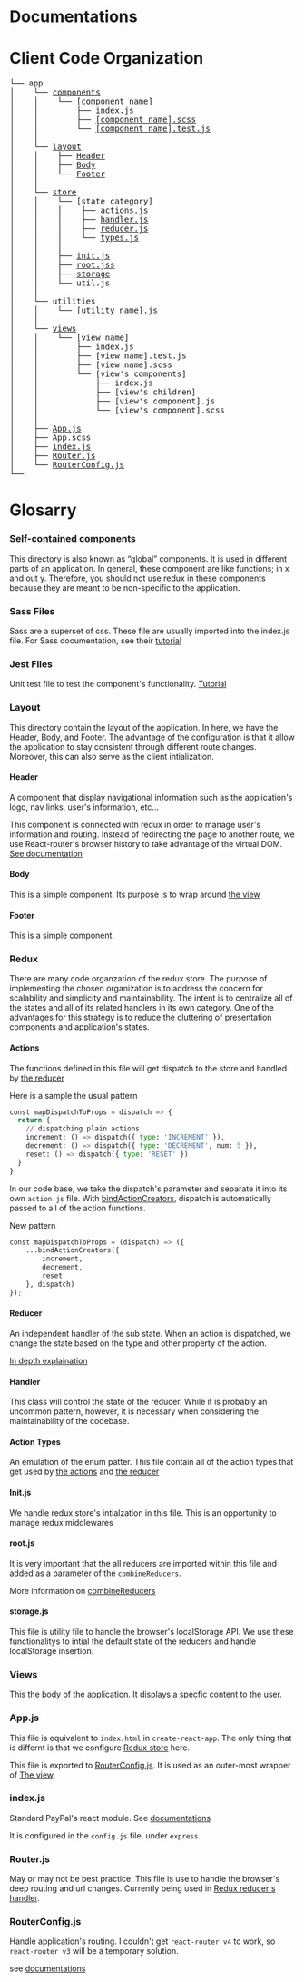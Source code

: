 # Documentations

# Client Code Organization
<pre>
└── app
│    └── <a href="#sc-components">components</a>
│    │    └── [component name]
│    │        ├── index.js
│    │        ├── <a href="#scss-styles">[component name].scss</a>
│    │        └── <a href="#jest-tests">[component name].test.js</a>
│    │
│    └── <a href="#layout-components">layout</a>
│    │    ├── <a href="#layout-header">Header</a>
│    │    ├── <a href="#layout-body">Body</a>
│    │    └── <a href="#layout-footer">Footer</a>
│    │
│    └── <a href="#redux">store</a>
│    │    └── [state category]
│    │    │    ├── <a href="#redux-actions">actions.js</a>
│    │    │    ├── <a href="#redux-handler">handler.js</a>
│    │    │    ├── <a href="#redux-reducer">reducer.js</a>
│    │    │    └── <a href="#redux-types">types.js</a>
│    │    │
│    │    ├── <a href="#redux-init">init.js</a>
│    │    ├── <a href="#redux-root-reducer">root.jss</a>
│    │    ├── <a href="#localStorage">storage</a>
│    │    └── util.js
│    │
│    └── utilities
│    │    └── [utility name].js
│    │
│    └── <a href="#views">views</a>
│    │    └── [view name]
│    │        ├── index.js
│    │        ├── [view name].test.js
│    │        ├── [view name].scss
│    │        └── [view's components]
│    │            ├── index.js
│    │            ├── [view's children]
│    │            ├── [view's component].js
│    │            └── [view's component].scss
│    │
│    ├── <a href="#app.js">App.js</a>
│    ├── App.scss
│    ├── <a href="#index.js">index.js</a>
│    ├── <a href="#Router.js">Router.js</a>
│    └── <a href="#RouterConfig.js">RouterConfig.js</a>
└──
</pre>

# Glosarry
### <a id="sc-components"></a>Self-contained components
This directory is also known as “global” components.  It is used in different parts of an application.  In general, these component are like functions; in x and out y.  Therefore, you should not use redux in these components because they are meant to be non-specific to the application.

### <a id="scss-styles"></a>Sass Files
Sass are a superset of css. These file are usually imported into the index.js file. For Sass documentation, see their [tutorial](https://sass-lang.com/guide)

### <a id="jest-tests"></a>Jest Files
Unit test file to test the component's functionality. [Tutorial](https://medium.com/codeclan/testing-react-with-jest-and-enzyme-20505fec4675)

### <a id="layout-components"></a>Layout
This directory contain the layout of the application.  In here, we have the Header, Body, and Footer.  The advantage of the configuration is that it allow the application to stay consistent through different route changes.  Moreover, this can also serve as the client intialization.

#### <a id="layout-header"></a>Header
A component that display navigational information such as the application's logo, nav links, user's information, etc...

This component is connected with redux in order to manage user's information and routing.  Instead of redirecting the page to another route, we use React-router's browser history to take advantage of the virtual DOM.  [See documentation](https://github.com/ReactTraining/react-router/blob/master/packages/react-router/docs/api/history.md)

#### <a id="layout-header"></a>Body
This is a simple component. Its purpose is to wrap around <a href="#view">the view</a>

#### <a id="layout-header"></a>Footer
This is a simple component.

### <a id="redux"></a>Redux
There are many code organzation of the redux store.  The purpose of implementing the chosen organization is to address the concern for scalability and simplicity and maintainability.  The intent is to centralize all of the states and all of its related handlers in its own category.  One of the advantages for this strategy is to reduce the cluttering of presentation components and application's states.

#### <a id="redux-actions"></a>Actions
The functions defined in this file will get dispatch to the store and handled by <a href="#redux-handler">the reducer</a>

Here is a sample the usual pattern
```python
const mapDispatchToProps = dispatch => {
  return {
    // dispatching plain actions
    increment: () => dispatch({ type: 'INCREMENT' }),
    decrement: () => dispatch({ type: 'DECREMENT', num: 5 }),
    reset: () => dispatch({ type: 'RESET' })
  }
}
```

In our code base, we take the dispatch's parameter and separate it into its own `action.js` file.  With [bindActionCreators](https://react-redux.js.org/using-react-redux/connect-mapdispatch#defining-the-mapdispatchtoprops-function-with-bindactioncreators), dispatch is automatically passed to all of the action functions.

New pattern
```python
const mapDispatchToProps = (dispatch) => ({
    ...bindActionCreators({
        increment,
        decrement,
        reset
    }, dispatch)
});
```
#### <a id="redux-handler"></a>Reducer
An independent handler of the sub state.  When an action is dispatched, we change the state based on the type and other property of the action.

[In depth explaination](https://redux.js.org/basics/reducers)

#### <a id="redux-reducer"></a>Handler
This class will control the state of the reducer.  While it is probably an uncommon pattern, however, it is necessary when considering the maintainability of the codebase.

#### <a id="redux-types"></a>Action Types
An emulation of the enum patter.  This file contain all of the action types that get used by <a href="#redux-actions">the actions</a> and <a href="#redux-handler">the reducer</a>

#### <a id="redux-init"></a>Init.js
We handle redux store's intialzation in this file.  This is an opportunity to manage redux middlewares

#### <a id="redux-root-reducer"></a>root.js
It is very important that the all reducers are imported within this file and added as a parameter of the `combineReducers`.

More information on [combineReducers](https://redux.js.org/api/combinereducers)


#### <a id="localStorage"></a>storage.js
This file is utility file to handle the browser's localStorage API.  We use these functionalitys to intial the default state of the reducers and handle localStorage insertion.


### <a id="views"></a>Views
This the body of the application.  It displays a specfic content to the user.

### <a id="app.js"></a>App.js
This file is equivalent to `index.html` in `create-react-app`.  The only thing that is differnt is that we configure <a href="#redux">Redux store</a> here.

This file is exported to <a href="#RouterConfig.js">RouterConfig.js</a>.  It is used as an outer-most wrapper of <a href="#views">The view</a>.

### <a id="index.js"></a>index.js
Standard PayPal's react module.  See [documentations](https://github.com/paypal/react-engine)

It is configured in the `config.js` file, under `express`.

### <a id="Router.js"></a>Router.js
May or may not be best practice.  This file is use to handle the browser's deep routing and url changes.  Currently being used in <a href="#redux-handler">Redux reducer's handler</a>.

### <a id="RouterConfig.js"></a>RouterConfig.js
Handle application's routing.  I couldn't get `react-router v4` to work, so `react-router v3` will be a temporary solution.

see [documentations](https://curi.js.org/guides/migrate-rrv3/)
